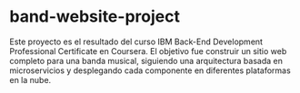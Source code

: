 # band-website-project
Este proyecto es el resultado del curso IBM Back-End Development Professional Certificate en Coursera. El objetivo fue construir un sitio web completo para una banda musical, siguiendo una arquitectura basada en microservicios y desplegando cada componente en diferentes plataformas en la nube.
